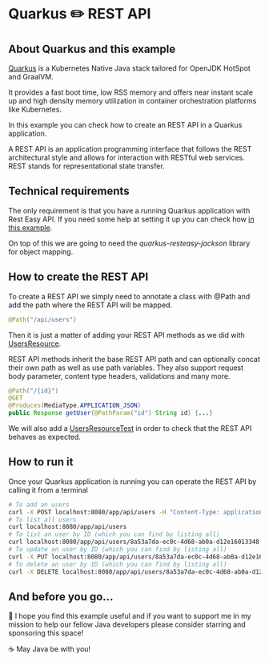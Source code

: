 # Quarkus :pencil2: REST API

## About Quarkus and this example

[Quarkus](https://quarkus.io/) is a Kubernetes Native Java stack tailored for OpenJDK HotSpot and GraalVM.

It provides a fast boot time, low RSS memory and offers near instant scale up and high density memory utilization in container orchestration platforms like Kubernetes.

In this example you can check how to create an REST API in a Quarkus application.

A REST API is an application programming interface that follows the REST architectural style and allows for interaction with RESTful web services. REST stands for representational state transfer.

## Technical requirements

The only requirement is that you have a running Quarkus application with Rest Easy API. If you need some help at setting it up you can check how [in this example](https://github.com/codewithhades/quarkus-basic-setup).

On top of this we are going to need the _quarkus-resteasy-jackson_ library for object mapping.

## How to create the REST API

To create a REST API we simply need to annotate a class with @Path and add the path where the REST API will be mapped.

````java
@Path("/api/users")
````
Then it is just a matter of adding your REST API methods as we did with [UsersResource](src/main/java/com/codewithhades/quarkus/restapi/UsersResource.java).

REST API methods inherit the base REST API path and can optionally concat their own path as well as use path variables. They also support request body parameter, content type headers, validations and many more.

````java
@Path("/{id}")
@GET
@Produces(MediaType.APPLICATION_JSON)
public Response getUser(@PathParam("id") String id) {...}
````
We will also add a [UsersResourceTest](src/test/java/com/codewithhades/quarkus/restapi/UsersResourceTest.java) in order to check that the REST API behaves as expected.

## How to run it

Once your Quarkus application is running you can operate the REST API by calling it from a terminal

````bash
# To add an users
curl -X POST localhost:8080/app/api/users -H "Content-Type: application/json" -d '{"name": "Anakin","surname":"Skywalker"}'
# To list all users
curl localhost:8080/app/api/users
# To list an user by ID (which you can find by listing all)
curl localhost:8080/app/api/users/8a53a7da-ec0c-4d68-ab0a-d12e16013348
# To update an user by ID (which you can find by listing all)
curl -X PUT localhost:8080/app/api/users/8a53a7da-ec0c-4d68-ab0a-d12e16013348 -H "Content-Type: application/json" -d '{"name": "Darth","surname":"Vader"}'
# To delete an user by ID (which you can find by listing all)
curl -X DELETE localhost:8080/app/api/users/8a53a7da-ec0c-4d68-ab0a-d12e16013348
````
## And before you go...

:pray: I hope you find this example useful and if you want to support me in my mission to help our fellow Java developers please consider starring and sponsoring this space!

:coffee: May Java be with you!